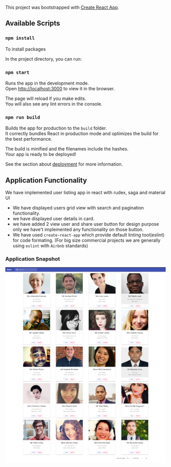 This project was bootstrapped with [Create React App](https://github.com/facebook/create-react-app).

## Available Scripts

### `npm install`

To install packages

In the project directory, you can run:

### `npm start`

Runs the app in the development mode.<br />
Open [http://localhost:3000](http://localhost:3000) to view it in the browser.

The page will reload if you make edits.<br />
You will also see any lint errors in the console.

### `npm run build`

Builds the app for production to the `build` folder.<br />
It correctly bundles React in production mode and optimizes the build for the best performance.

The build is minified and the filenames include the hashes.<br />
Your app is ready to be deployed!

See the section about [deployment](https://facebook.github.io/create-react-app/docs/deployment) for more information.

## Application Functionality

We have implemented user listing app in react with rudex, saga and material UI

- We have displayed users grid view with search and pagination functionality.
- we have displayed user details in card.
- we have added 2 view user and share user button for design purpose only we have't implemented any functionality on those button.
- We have used `create-react-app` which provide default linting tool(eslint) for code formating. (For big size commercial projects we are generally using `eslint` with `Airbnb` standards)

### Application Snapshot
![Application snapshot](snapshot.png)
